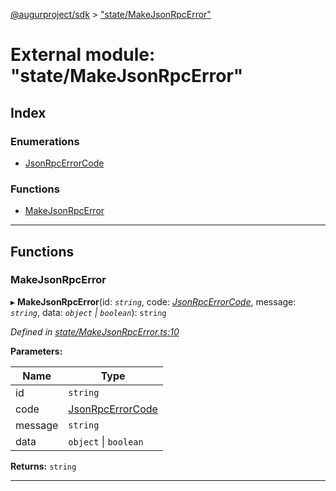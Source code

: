 [@augurproject/sdk](../README.md) > ["state/MakeJsonRpcError"](../modules/_state_makejsonrpcerror_.md)

# External module: "state/MakeJsonRpcError"

## Index

### Enumerations

* [JsonRpcErrorCode](../enums/_state_makejsonrpcerror_.jsonrpcerrorcode.md)

### Functions

* [MakeJsonRpcError](_state_makejsonrpcerror_.md#makejsonrpcerror)

---

## Functions

<a id="makejsonrpcerror"></a>

###  MakeJsonRpcError

▸ **MakeJsonRpcError**(id: *`string`*, code: *[JsonRpcErrorCode](../enums/_state_makejsonrpcerror_.jsonrpcerrorcode.md)*, message: *`string`*, data: *`object` \| `boolean`*): `string`

*Defined in [state/MakeJsonRpcError.ts:10](https://github.com/AugurProject/augur/blob/1991ef64ef/packages/augur-sdk/src/state/MakeJsonRpcError.ts#L10)*

**Parameters:**

| Name | Type |
| ------ | ------ |
| id | `string` |
| code | [JsonRpcErrorCode](../enums/_state_makejsonrpcerror_.jsonrpcerrorcode.md) |
| message | `string` |
| data | `object` \| `boolean` |

**Returns:** `string`

___

